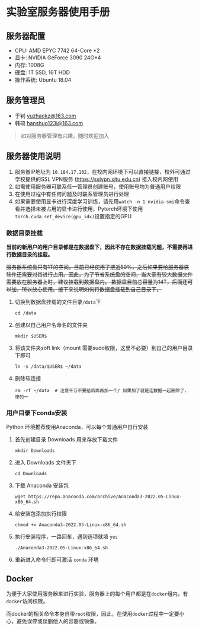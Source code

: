 # 实验室服务器使用手册

## 服务器配置

- CPU: AMD EPYC 7742 64-Core *2
- 显卡: NVIDIA GeForce 3090 24G*4
- 内存: 1008G
- 硬盘: 1T SSD, 16T HDD
- 操作系统: Ubuntu 18.04

## 服务管理员

- 于钊 yuzhaokz@163.com
- 韩硕 hanshuo123i@163.com

> 如对服务器管理有兴趣，随时欢迎加入

## 服务器使用说明

1. 服务器IP地址为 `10.184.17.102`，在校内网环境下可以直接链接，校外可通过学校提供的SSL VPN服务 (https://sslvpn.xjtu.edu.cn) 接入校内网使用
2. 如需使用服务器可联系任一管理员创建账号，使用账号均为普通用户权限
3. 在使用过程中有任何问题及时联系管理员进行处理
4. 如果需要使用显卡进行深度学习训练，请先用`watch -n 1 nvidia-smi`命令查看并选择未被占用的显卡进行使用，Pytorch环境下使用`torch.cuda.set_device(gpu_idx)`设置指定的GPU

### 数据目录挂载

**当前的新用户的用户目录都是在数据盘下，因此不存在数据挂载问题，不需要再进行数据目录的挂载。**

~~服务器系统盘只有1T的空间，目前已经使用了接近50%，之后如果要给服务器装软件还需要对其进行占用。因此，为了节省系统盘的空间，当大家有较大数据文件需要放在服务器上时，建议挂载到数据盘内。
数据盘目前总容量为14T，后面还可以加，所以放心使用。接下来说明如何将数据盘挂载到自己目录下。~~

1. 切换到数据盘挂载的文件目录`/data`下
   ```shell
   cd /data
   ```
2. 创建以自己用户名命名的文件夹
   ```shell
   mkdir $USER$
   ```
3. 将该文件夹soft link（mount 需要sudo权限，这里不必要）到自己的用户目录下即可
   ```shell
   ln -s /data/$USER$ ~/data
   ```
4. 删除软连接
   ```shell
   rm -rf ~/data  # 注意千万不要给后面再加一个/ 如果加了就是连数据一起删除了，惨的一
   ```

### 用户目录下conda安装

Python 环境推荐使用Anaconda，可以每个普通用户自行安装

1. 首先创建目录 Downloads 用来存放下载文件

   ```shell
   mkdir Downloads

   ```

2. 进入 Downloads 文件夹下

   ```shell
   cd Downloads

   ```

3. 下载 Anaconda 安装包

   ```shell
   wget https://repo.anaconda.com/archive/Anaconda3-2022.05-Linux-x86_64.sh

   ```

4. 给安装包添加执行权限

   ```shell
   chmod +x Anaconda3-2022.05-Linux-x86_64.sh

   ```

5. 执行安装程序，一路回车，遇到选项就填 `yes`

   ```
   ./Anaconda3-2022.05-Linux-x86_64.sh

   ```

6. 重新进入命令行即可激活 `conda` 环境

## Docker

为便于大家使用服务器来进行实验，服务器上的每个用户都是在`docker`组内，有`docker`访问权限。

而docker的相关命令本身自带`root`权限，因此，在使用`docker`过程中一定要小心，避免误停或误删他人的容器或镜像。
